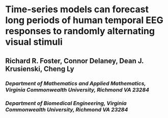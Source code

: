 # Time-series models can forecast long periods of human temporal EEG responses to randomly alternating visual stimuli <br />

## Richard R. Foster, Connor Delaney, Dean J. Krusienski, Cheng Ly <br />
### _Department of Mathematics and Applied Mathematics, Virginia Commonwealth University, Richmond VA 23284_ <br />
### _Department of Biomedical Engineering, Virginia Commonwealth University, Richmond VA 23284 <br />_

